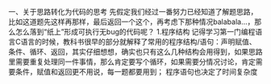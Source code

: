 一、关于思路转化为代码的思考
先假定我们经过一番努力已经知道了解题思路，比如这道题先这样再那样，最后返回一个这个，再考虑下那种情况balabala...，那么怎么落到“纸上”形成可执行无bug的代码呢？
1.程序结构
记得学习第一门编程语言C语言的时候，教科书很早的部分就解释了常用的程序结构/语句：声明赋值、条件、循环、返回，其实仔细想想，确实也只有这么几种结构会用得到，如果思路里需要重复处理同一件事情，那么肯定要写个循环，如果需要分情况讨论，肯定需要条件，赋值和返回更不用说，每一题都要用到；
程序语句也决定了时间复杂度

